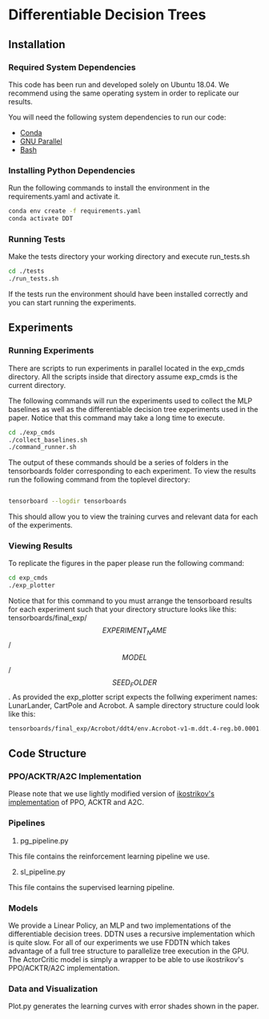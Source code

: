 # Differentiable Decision Trees

## Installation

### Required System Dependencies

This code has been run and developed solely on Ubuntu 18.04. We recommend 
using the same operating system in order to replicate our results.

You will need the following system dependencies to run our code:

- [Conda](https://www.anaconda.com/)
- [GNU Parallel](https://www.gnu.org/software/parallel/)
- [Bash](https://www.gnu.org/software/bash/)

### Installing Python Dependencies
Run the following commands to install the environment in the 
requirements.yaml and activate it.
```bash
conda env create -f requirements.yaml
conda activate DDT
```

### Running Tests

Make the tests directory your working directory and execute run_tests.sh

```bash
cd ./tests
./run_tests.sh
```

If the tests run the environment should have been installed correctly and you
 can start running the experiments.

## Experiments

### Running Experiments 

There are scripts to run experiments in parallel located in the exp_cmds 
directory. All the scripts inside that directory assume exp_cmds is the 
current directory.
 
The following commands will run the experiments used to collect the MLP 
baselines as well as the differentiable decision tree experiments used in the
 paper. Notice that this command may take a long time to execute.

```bash
cd ./exp_cmds
./collect_baselines.sh
./command_runner.sh
```

The output of these commands should be a series of folders in the 
tensorboards folder corresponding to each experiment. To view the results run
 the following command from the toplevel directory:
 
 ```bash
 
 tensorboard --logdir tensorboards
 
 ```
 
 This should allow you to view the training curves and relevant data for each
  of the experiments.

### Viewing Results

To replicate the figures in the paper please run the following command:

```bash
cd exp_cmds
./exp_plotter
```

Notice that for this command to you must arrange the tensorboard results for 
each experiment such that your directory structure looks like this:
tensorboards/final_exp/$$EXPERIMENT_NAME$$/$$MODEL$$/$$SEED_FOLDER$$.
As provided the exp_plotter script expects the follwing experiment names:
LunarLander, CartPole and Acrobot.
A sample directory structure could look like this:
```bash
tensorboards/final_exp/Acrobot/ddt4/env.Acrobot-v1-m.ddt.4-reg.b0.0001.m1.01859.tleaf.mdnever-ceps.1.0-alpha.b1.0.m1.0.inc0.0-lr.0.03-alg.ppo-init.uniform-s.1
```
## Code Structure

### PPO/ACKTR/A2C Implementation

Please note that we use lightly modified version of [ikostrikov's 
implementation](https://github.com/ikostrikov/pytorch-a2c-ppo-acktr) of
 PPO, ACKTR and A2C. 

### Pipelines

1. pg_pipeline.py

This file contains the reinforcement learning pipeline we use.

2. sl_pipeline.py

This file contains the supervised learning pipeline.


### Models

We provide a Linear Policy, an MLP and two implementations of the 
differentiable decision trees. DDTN uses a recursive implementation which is 
quite slow. For all of our experiments we use FDDTN which takes advantage of 
a full tree structure to parallelize tree execution in the GPU. The 
ActorCritic model is simply a wrapper to be able to use ikostrikov's 
PPO/ACKTR/A2C implementation.

### Data and Visualization

Plot.py generates the learning curves with error shades shown in the paper. 



 
